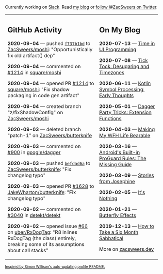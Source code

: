 Currently working on [Slack](https://slack.com/). Read [my blog](https://zacsweers.dev/) or [follow @ZacSweers on Twitter](https://twitter.com/ZacSweers).

<table><tr><td valign="top" width="60%">

## GitHub Activity
<!-- githubActivity starts -->
**2020-09-04** — pushed [`f737b1bd`](https://github.com/ZacSweers/moshi/commit/f737b1bd7c494e3f4b4a7e0cbdfbd7055fc88f77) to [ZacSweers/moshi](https://api.github.com/repos/ZacSweers/moshi): "Opportunistically fix old artifact() dep"

**2020-09-04** — commented on [#1214](https://github.com/square/moshi/pull/1214#issuecomment-687236045) in [square/moshi](https://api.github.com/repos/square/moshi)

**2020-09-04** — opened PR [#1214](https://api.github.com/repos/square/moshi/pulls/1214) to [square/moshi](https://api.github.com/repos/square/moshi): "Fix shadow packaging in code gen artifact"

**2020-09-04** — created branch "z/fixShadowConfig" on [ZacSweers/moshi](https://api.github.com/repos/ZacSweers/moshi)

**2020-09-03** — deleted branch "patch-1" on [ZacSweers/butterknife](https://api.github.com/repos/ZacSweers/butterknife)

**2020-09-03** — commented on [#900](https://github.com/google/dagger/issues/900#issuecomment-686867398) in [google/dagger](https://api.github.com/repos/google/dagger)

**2020-09-03** — pushed [`befdad6a`](https://github.com/ZacSweers/butterknife/commit/befdad6a48ede2e73c83323e81cb8d3d578fd69d) to [ZacSweers/butterknife](https://api.github.com/repos/ZacSweers/butterknife): "Fix changelog typo"

**2020-09-03** — opened PR [#1628](https://api.github.com/repos/JakeWharton/butterknife/pulls/1628) to [JakeWharton/butterknife](https://api.github.com/repos/JakeWharton/butterknife): "Fix changelog typo"

**2020-09-02** — commented on [#3040](https://github.com/detekt/detekt/issues/3040#issuecomment-686176126) in [detekt/detekt](https://api.github.com/repos/detekt/detekt)

**2020-09-02** — opened issue [#66](https://api.github.com/repos/uber/RxDogTag/issues/66) on [uber/RxDogTag](https://api.github.com/repos/uber/RxDogTag): "R8 inlines RxDogTag (the class) entirely, breaking some of its assumptions about call stacks"
<!-- githubActivity ends -->
</td><td valign="top" width="40%">

## On My Blog
<!-- blog starts -->
**2020-07-13** — [Time in UI Programming](https://www.zacsweers.dev/time-in-ui/)

**2020-07-08** — [Tick Tock: Desugaring and Timezones](https://www.zacsweers.dev/ticktock-desugaring-timezones/)

**2020-06-11** — [Kotlin Symbol Processing: Early Thoughts](https://www.zacsweers.dev/kotlin-symbol-processor-early-thoughts/)

**2020-05-01** — [Dagger Party Tricks: Extension Functions](https://www.zacsweers.dev/dagger-party-tricks-extension-functions/)

**2020-04-03** — [Making My WFH Life Bearable](https://www.zacsweers.dev/making-wfh-life-bearable/)

**2020-03-16** — [Android's Built-in ProGuard Rules: The Missing Guide](https://www.zacsweers.dev/android-proguard-rules/)

**2020-03-09** — [Stories from Josephine](https://www.zacsweers.dev/stories-from-josephine/)

**2020-02-05** — [It's Nothing](https://www.zacsweers.dev/its-nothing/)

**2020-01-21** — [Butterfly Effects](https://www.zacsweers.dev/butterfly-effects/)

**2019-12-13** — [How to Take a Six Month Sabbatical](https://www.zacsweers.dev/how-to-take-a-six-month-sabbatical/)
<!-- blog ends -->
More on [zacsweers.dev](https://zacsweers.dev/)
</td></tr></table>

<sub><a href="https://simonwillison.net/2020/Jul/10/self-updating-profile-readme/">Inspired by Simon Willison's auto-updating profile README.</a></sub>